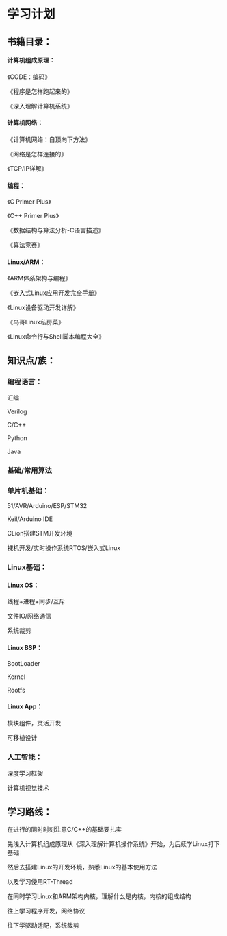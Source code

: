 # 学习计划

## 书籍目录：

#### 计算机组成原理：

《CODE：编码》<!--也是计组相关-->

《程序是怎样跑起来的》<!--计组相关-->

《深入理解计算机系统》<!--同时学习计算机系统和计算机组成原理-->

#### 计算机网络：

《计算机网络：自顶向下方法》

《网络是怎样连接的》

《TCP/IP详解》

#### 编程：

《C Primer Plus》

《C++ Primer Plus》

《数据结构与算法分析-C语言描述》

《算法竞赛》

#### Linux/ARM：

《ARM体系架构与编程》

《嵌入式Linux应用开发完全手册》

《Linux设备驱动开发详解》

《鸟哥Linux私房菜》<!--工具书-->

《Linux命令行与Shell脚本编程大全》<!--工具书-->

## 知识点/族：

### 编程语言：

汇编<!--了解-->

Verilog<!--理解-->

C/C++<!--扎实掌握-->

Python<!--熟练使用-->

Java<!--熟练使用-->

### 基础/常用算法

### 单片机基础：

51/AVR/Arduino/ESP/STM32

Keil/Arduino IDE

CLion搭建STM开发环境

裸机开发/实时操作系统RTOS/嵌入式Linux

### Linux基础：

#### Linux OS：

线程+进程+同步/互斥

文件IO/网络通信

系统裁剪

#### Linux BSP：

BootLoader

Kernel

Rootfs

#### Linux App：

模块组件，灵活开发

可移植设计

### 

### 人工智能：

深度学习框架

计算机视觉技术

## 学习路线：

在进行的同时时刻注意C/C++的基础要扎实

先浅入计算机组成原理从《深入理解计算机操作系统》开始，为后续学Linux打下基础

然后去搭建Linux的开发环境，熟悉Linux的基本使用方法

以及学习使用RT-Thread

在同时学习Linux和ARM架构内核，理解什么是内核，内核的组成结构

往上学习程序开发，网络协议

往下学驱动适配，系统裁剪
